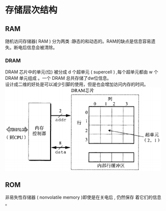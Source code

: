 # 存储层次结构
## RAM
随机访问存储器( RAM ) 分为两类 :静态的和动态的。RAM的缺点是信息容易遗失。断电后信息会被清除。
 ### DRAM
 DRAM 芯片中的单元(位) 被分成 d 个超单元 ( supercell ) ,每个超单元都由 w 个 DRAM 单元组成 。一个 DRAM 总共存储了dw位信息。\
 设计成二维的好处是可以减少引脚的使用，但是也会增加访问内存的时间。
 ![Alt text](2023-09-25_10-37.png)
 ## ROM
非易失性存储器 ( nonvolatile memory )即使是在关电后 , 仍然保存
着它们的信息 。